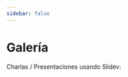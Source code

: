 ```yaml
---
sidebar: false
---
```


# Galería

Charlas / Presentaciones usando Slidev:
<!-- Edit in ./docs/.vitepress/showcases.ts -->
<ShowCases />
